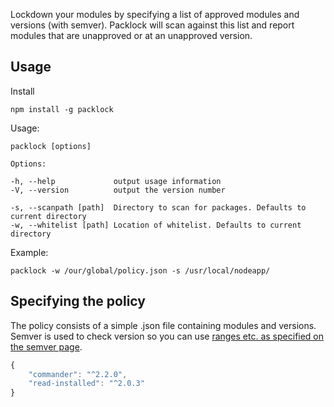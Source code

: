 Lockdown your modules by specifying a list of approved modules and versions (with semver). Packlock will scan against this list and report modules that are unapproved or at an unapproved version.



Usage
-----

Install

```shell
npm install -g packlock
```

Usage:
```
packlock [options]

Options:

-h, --help             output usage information
-V, --version          output the version number

-s, --scanpath [path]  Directory to scan for packages. Defaults to current directory
-w, --whitelist [path] Location of whitelist. Defaults to current directory
```

Example:

```shell
packlock -w /our/global/policy.json -s /usr/local/nodeapp/
```

Specifying the policy
---------------------
The policy consists of a simple .json file containing modules and versions. Semver is used to check version so you can use [ranges etc. as specified on the semver page](https://www.npmjs.org/doc/misc/semver.html).

```js
{
    "commander": "^2.2.0",
    "read-installed": "^2.0.3"
}
```

